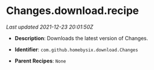 # Changes.download.recipe

_Last updated 2021-12-23 20:01:50Z_

- **Description**: Downloads the latest version of Changes.

- **Identifier**: `com.github.homebysix.download.Changes`

- **Parent Recipes**: `None`
